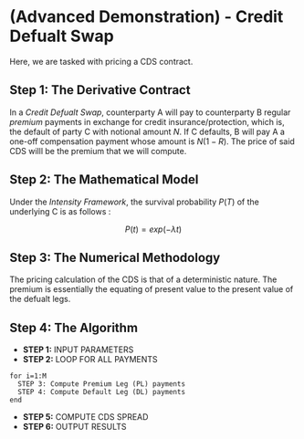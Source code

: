 # (Advanced Demonstration) - Credit Defualt Swap
Here, we are tasked with pricing a CDS contract. 

## Step 1: The Derivative Contract
In a *Credit Defualt Swap*, counterparty A will pay to counterparty B regular *premium* payments in exchange for credit insurance/protection,
which is, the default of party C with notional amount $N$. If C defaults, B will pay A a one-off compensation payment whose amount is 
$N(1-R)$. The price of said CDS willl be the premium that we will compute. 


## Step 2: The Mathematical Model
Under the *Intensity Framework*, the survival probability $P(T)$ of the underlying C is as follows : 

$$ P(t) = exp(-\lambda t) $$


## Step 3: The Numerical Methodology
The pricing calculation of the CDS is that of a deterministic nature. The premium is essentially the equating of present value to the present value
of the defualt legs.

## Step 4: The Algorithm
- **STEP 1:** INPUT PARAMETERS
- **STEP 2:** LOOP FOR ALL PAYMENTS
```
for i=1:M
  STEP 3: Compute Premium Leg (PL) payments
  STEP 4: Compute Default Leg (DL) payments
end
```
- **STEP 5:** COMPUTE CDS SPREAD
- **STEP 6:** OUTPUT RESULTS
